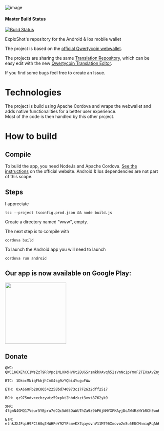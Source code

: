 ![image](https://cdn.qwertycoin.org/images/press/other/qwc-github-3.png)
#### Master Build Status
[![Build Status](https://travis-ci.org/qwertycoin-org/qwertycoin-mobile-wallet.svg?branch=master)](https://travis-ci.org/qwertycoin-org/qwertycoin-mobile-wallet)

ExploShot's repository for the Android & Ios mobile wallet

The project is based on the [official Qwertycoin webwallet](https://github.com/qwertycoin-org/webwallet-js).

The projects are sharing the same [Translation Repository](https://github.com/qwertycoin-org/translation-mobileweb), which can be easy edit with the new [Qwertycoin Translation Editor](https://github.com/qwertycoin-org/JsonTranslationEditor/releases/download/v1.0.1/Qwertycoin-Translation-Editor_v1.0.1.7.zip).

If you find some bugs feel free to create an Issue.


# Technologies
The project is build using Apache Cordova and wraps the webwallet and adds native functionalities for a better user experience.  
Most of the code is then handled by this other project.

# How to build

## Compile
To build the app, you need NodeJs and Apache Cordova. [See the instructions](https://cordova.apache.org/docs/en/latest/guide/cli/) on the official website.
Android & Ios dependencies are not part of this scope.

## Steps

I appreciate

```
tsc --project tsconfig.prod.json && node build.js
```

Create a directory named "www", empty.

The next step is to compile with 
```
cordova build
```

To launch the Android app you will need to launch
```
cordova run android
```

## Our app is now available on Google Play:

<a href="https://play.google.com/store/apps/details?id=org.qwertycoin.wallet"><img src="https://play.google.com/intl/en_us/badges/images/generic/en_badge_web_generic.png" width="200"></a>

## Donate <a name="donate"></a>

```
QWC: QWC1K6XEhCC1WsZzT9RRVpc1MLXXdHVKt2BUGSrsmkkXAvqh52sVnNc1pYmoF2TEXsAvZnyPaZu8MW3S8EWHNfAh7X2xa63P7Y
```
```
BTC: 1DkocMNiqFkbjhCmG4sg9zYQbi4YuguFWw
```
```
ETH: 0xA660Fb28C06542258bd740973c17F2632dff2517
```
```
BCH: qz975ndvcechzywtz59xpkt2hhdzkzt3vvt8762yk9
```
```
XMR: 47gmN4GMQ17Veur5YEpru7eCQc5A65DaWUThZa9z9bP6jNMYXPKAyjDcAW4RzNYbRChEwnKu1H3qt9FPW9CnpwZgNscKawX
```
```
ETN: etnkJXJFqiH9FCt6Gq2HWHPeY92YFsmvKX7qaysvnV11M796Xmovo2nSu6EUCMnniqRqAhKX9AQp31GbG3M2DiVM3qRDSQ5Vwq
```
